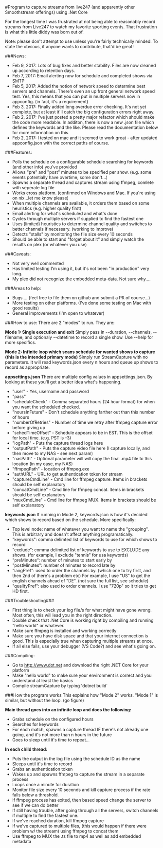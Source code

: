 #Program to capture streams from live247 (and apparently other Smoothstream offerings) using .Net Core

For the longest time I was frustrated at not being able to reasonably record streams from Live247 to watch my favorite sporting events.  That frustration is what this little diddy was born out of.  

Note: please don't attempt to use unless you're fairly technically minded.  To state the obvious, if anyone wants to contribute, that'd be great!

###News:
- Feb 9, 2017: Lots of bug fixes and better stability.  Files are now cleaned up according to retention days.
- Feb 7, 2017: Email alerting now for schedule and completed shows via SMTP
- Feb 5, 2017: Added the notion of network speed to determine best servers and channels.  There's even an up front general network speed test.  Yes, this means that you can put in multiple servers now in appconfig.  (in fact, it's a requirement)
- Feb 3, 2017: Finally added long overdue error checking.  It's not yet complete, but at least it'll catch the big configuration errors right away.
- Feb 2, 2017: I've just posted a pretty major refactor which should make the code more readable.  In additon, there is now a new .json file which defines the keywords and the like.  Please read the documentation below for more information on this.
- Feb 2, 2017: I tested on mac and it seemed to work great - after updated appconfig.json with the correct paths of course.

###Features:
- Polls the schedule on a configurable schedule searching for keywords (and other info) you've provided
- Allows "pre" and "post" minutes to be specified per show.  (e.g. some events potentially have overtime, some don't...)
- Spawns a separate thread and captures stream using ffmpeg, comlete with seperate log file
- Works cross platform.  (confirmed on Windows and Mac.  If you're using on nix...let me know please)
- When multiple channels are available, it orders them based on some heuristics (e.g. higher quality first)
- Email alerting for what's scheduled and what's done
- Cycles through multiple servers if supplied to find the fastest one
- Uses (limited) heuristics to determine channel quality and switches to better channels if necessary.  (working to improve)
- Detects "stalls" by monitoring the file size every 10 seconds
- Should be able to start and "forget about it" and simply watch the results on plex (or whatever you use)

###Caveats:
- Not very well commented
- Has limited testing I'm using it, but it's not been "in production" very long.  
- My plex did not recognize the embedded meta-data.  Not sure why....

###Areas to help:
- Bugs....  (feel free to file them on github and submit a PR of course...)
- More testing on other platforms.  (I've done some testing on Mac with good results)
- General improvements (I'm open to whatever)

###How to use:
There are 2 "modes" to run.  They are:

**Mode 1: Single execution and exit**
Simply pass in --duration, --channels, --filename, and optionaly --datetime to record a single show.  Use --help for more specifics.

**Mode 2: Infinite loop which scans schedule for wanted shows to capture  (this is the intended primary mode)**
Simply run StreamCapture with no parameters.  It will read keywords.json every n hours and queue up shows to record as appropriate.

**appsettings.json**
There are multiple config values in appsettings.json.  By looking at these you'll get a better idea what's happening.
- "user" - Yes, username and password
- "pass"
- "scheduleCheck" - Comma separated hours (24 hour format) for when you want the scheduled checked.
- "hoursInFuture" - Don't schedule anything farther out than this number of hours
- "numberOfRetries" - Number of time we retry after ffmpeg capture error before giving up
- "schedTimeOffset" - Schedule appears to be in EST.  This is the offset for local time.  (e.g. PST is -3)
- "logPath" - Puts the capture thread logs here
- "outputPath" - Puts the capture video file here (I capture locally, and then move to my NAS - see next param)
- "nasPath" - Optional parameter will will copy the final .mp4 file to this location (in my case, my NAS)
- "ffmpegPath" - location of ffmpeg.exe
- "authURL" - URL to get authentication token for stream
- "captureCmdLine" - Cmd line for ffmpeg capture. Items in brackets should be self explanatory
- "concatCmdLine" - Cmd line for ffmpeg concat. Items in brackets should be self explanatory
- "muxCmdLine" - Cmd line for ffmpeg MUX. Items in brackets should be self explanatory

**keywords.json**
If running in Mode 2, keywords.json is how it's decided which shows to record based on the schedule.  More specifically:
- Top level node: name of whatever you want to name the "grouping".  This is arbitrary and doesn't affect anything programatically.
- "keywords": comma delimted list of keywords to use for which shows to record
- "exclude": comma delimited list of keywords to use to EXCLUDE any shows.  (for example, I exclude "tennis" for usa keywords)
- "preMinutes": number of minutes to start early by
- "postMinutes": number of minutes to record late by
- "langPref": used to order the channels by. (which one to try first, and then 2nd of there's a problem etc)  For example, I use "US" to get the english channels ahead of "DE".  (not sure the full list, see schedule)
- "qualityPref": also used to order channels.  I use "720p" so it tries to get HD first.

###Troubleshooting###
- First thing is to check your log file/s for what might have gone wrong.  Most often, this will lead you in the right direction.
- Double check that .Net Core is working right by compiling and running "hello world" or whatever.
- Make sure ffmpeg is installed and working correctly
- Make sure you have disk space and that your internet connection is good.  This is especially true when capturing multiple streams at once.
- If all else fails, use your debugger (VS Code?) and see what's going on.

###Compiling:
- Go to http://www.dot.net and download the right .NET Core for your platform
- Make "hello world" to make sure your environment is correct and you understand at least the basics
- Compile streamCapture by typing 'dotnet build'

###How the program works
This explains how "Mode 2" works.  "Mode 1" is similar, but without the loop.  (go figure)

**Main thread goes into an infinite loop and does the following:**
- Grabs schedule on the configured hours
- Searches for keywords
- For each match, spawns a capture thread IF there's not already one going, and it's not more than n hours in the future
- Goes to sleep until it's time to repeat...

**In each child thread:**
- Puts the output in the log file using the schedule ID as the name
- Sleeps until it's time to record
- Grabs an authentication token
- Wakes up and spawns ffmpeg to capture the stream in a separate process
- Loops once a minute for duration 
- Monitor file size every 10 seconds and kill capture process if the rate falls below a threshold.
- If ffmpeg process has exited, then based speed change the server to see if we can do better
- If still having trouble, after going through all the servers, switch channels if multiple to find the fastest one.
- If we've reached duration, kill ffmpeg capture
- If we've captured to multiple files,  (this would happen if there were problem w/ the stream) using ffmpeg to concat them
- Use ffmpeg to MUX the .ts file to mp4 as well as add embedded metadata
